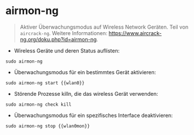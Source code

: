 # airmon-ng

> Aktiver Überwachungsmodus auf Wireless Network Geräten.
> Teil von `aircrack-ng`.
> Weitere Informationen: <https://www.aircrack-ng.org/doku.php?id=airmon-ng>.

- Wireless Geräte und deren Status auflisten:

`sudo airmon-ng`


- Überwachungsmodus für ein bestimmtes Gerät aktivieren:

`sudo airmon-ng start {{wlan0}}`

- Störende Prozesse killn, die das wireless Gerät verwenden:

`sudo airmon-ng check kill`

- Überwachungsmodus für ein spezifisches Interface deaktivieren:

`sudo airmon-ng stop {{wlan0mon}}`
